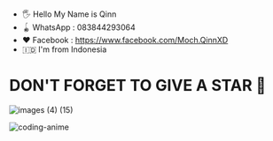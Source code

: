 * 🖐️ Hello My Name is Qinn
* 🪀 WhatsApp : 083844293064
* ❤️ Facebook  : https://www.facebook.com/Moch.QinnXD
* 🇮🇩 I'm from Indonesia



# DON'T FORGET TO GIVE A STAR 🌟

![images (4) (15)](https://user-images.githubusercontent.com/106227450/170208994-16d5c232-9daf-4580-904e-a6a72f719e40.jpeg)

![coding-anime](https://user-images.githubusercontent.com/106227450/170211858-1beac50b-4ebb-4277-8c55-ea4c1514684e.gif)

